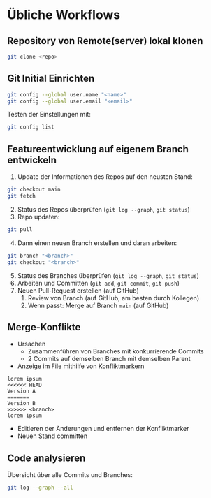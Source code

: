 # Übliche Workflows

## Repository von Remote(server) lokal klonen

```bash
git clone <repo>
```

## Git Initial Einrichten

```bash
git config --global user.name "<name>"
git config --global user.email "<email>"
```

Testen der Einstellungen mit:
```bash
git config list
```

## Featureentwicklung auf eigenem Branch entwickeln

1. Update der Informationen des Repos auf den neusten Stand:
```bash
git checkout main
git fetch
```
2. Status des Repos überprüfen (`git log --graph`, `git status`)
3. Repo updaten:
```bash
git pull
```
4. Dann einen neuen Branch erstellen und daran arbeiten:
```bash
git branch "<branch>"
git checkout "<branch>"
```
5. Status des Branches überprüfen (`git log --graph`, `git status`)
6. Arbeiten und Committen (`git add`, `git commit`, `git push`)
7. Neuen Pull-Request erstellen (auf GitHub)
    1. Review von Branch (auf GitHub, am besten durch Kollegen)
    2. Wenn passt: Merge auf Branch `main` (auf GitHub)

## Merge-Konflikte

- Ursachen
    - Zusammenführen von Branches mit konkurrierende Commits
    - 2 Commits auf demselben Branch mit demselben Parent
- Anzeige im File mithilfe von Konfliktmarkern
```
lorem ipsum
<<<<<< HEAD
Version A
=======
Version B
>>>>>> <branch>
lorem ipsum
```
- Editieren der Änderungen und entfernen der Konfliktmarker
- Neuen Stand committen

## Code analysieren

Übersicht über alle Commits und Branches:
```bash
git log --graph --all
```
